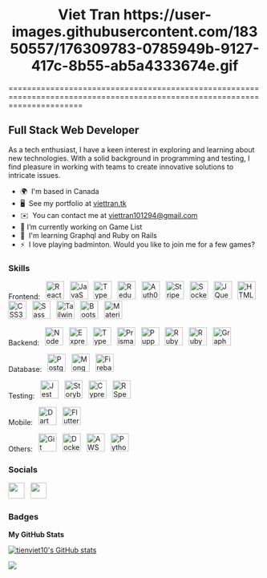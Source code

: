<h1 align="center">Viet Tran https://user-images.githubusercontent.com/18350557/176309783-0785949b-9127-417c-8b55-ab5a4333674e.gif</h1>
============================================================================================================================

Full Stack Web Developer
------------------------

As a tech enthusiast, I have a keen interest in exploring and learning about new technologies. With a solid background in programming and testing, I find pleasure in working with teams to create innovative solutions to intricate issues.

*   🌍  I'm based in Canada
*   🖥️  See my portfolio at [viettran.tk](http://viettran.tk)
*   ✉️  You can contact me at [viettran101294@gmail.com](mailto:viettran101294@gmail.com)
*   🔭 I’m currently working on Game List
*   🧠  I'm learning Graphql and Ruby on Rails
*   ⚡  I love playing badminton. Would you like to join me for a few games?

### Skills

<p align="left">
  Frontend: &nbsp;
<a href="https://reactjs.org/" target="_blank" rel="noreferrer"><img src="https://raw.githubusercontent.com/danielcranney/readme-generator/main/public/icons/skills/react-colored.svg" width="36" height="36" alt="React" /></a> &nbsp; 
<a href="https://developer.mozilla.org/en-US/docs/Web/JavaScript" target="_blank" rel="noreferrer"><img src="https://raw.githubusercontent.com/danielcranney/readme-generator/main/public/icons/skills/javascript-colored.svg" width="36" height="36" alt="JavaScript" /></a> &nbsp; 
<a href="https://www.typescriptlang.org/" target="_blank" rel="noreferrer"><img src="https://raw.githubusercontent.com/danielcranney/readme-generator/main/public/icons/skills/typescript-colored.svg" width="36" height="36" alt="TypeScript" /></a> &nbsp; 
<a href="https://redux.js.org/" target="_blank" rel="noreferrer"><img src="https://raw.githubusercontent.com/danielcranney/readme-generator/main/public/icons/skills/redux-colored.svg" width="36" height="36" alt="Redux" /></a> &nbsp; 
<a href="https://auth0.com/" target="_blank" rel="noreferrer"><img src="https://user-images.githubusercontent.com/70352144/231492969-a97bd3fd-a9c2-4355-89bb-c1ef17fdc506.svg" width="36" height="36" alt="Auth0" /></a> &nbsp; 
<a href="https://stripe.com/" target="_blank" rel="noreferrer"><img src="https://user-images.githubusercontent.com/70352144/231494750-dfc1cec6-d81b-421b-abca-88319b436cb6.svg" width="36" height="36" alt="Stripe" /></a> &nbsp; 
<a href="https://socket.io/" target="_blank" rel="noreferrer"><img src="https://user-images.githubusercontent.com/70352144/231495252-821e3b75-1a4c-4d67-a9c7-ca3b4af6618a.svg" width="36" height="36" alt="Socket.io" /></a> &nbsp; 
<a href="https://jquery.com/" target="_blank" rel="noreferrer"><img src="https://raw.githubusercontent.com/danielcranney/readme-generator/main/public/icons/skills/jquery-colored.svg" width="36" height="36" alt="JQuery" /></a> &nbsp; 
<a href="https://developer.mozilla.org/en-US/docs/Glossary/HTML5" target="_blank" rel="noreferrer"><img src="https://raw.githubusercontent.com/danielcranney/readme-generator/main/public/icons/skills/html5-colored.svg" width="36" height="36" alt="HTML5" /></a> &nbsp; 
<a href="https://www.w3.org/TR/CSS/#css" target="_blank" rel="noreferrer"><img src="https://raw.githubusercontent.com/danielcranney/readme-generator/main/public/icons/skills/css3-colored.svg" width="36" height="36" alt="CSS3" /></a> &nbsp; 
<a href="https://sass-lang.com/" target="_blank" rel="noreferrer"><img src="https://raw.githubusercontent.com/danielcranney/readme-generator/main/public/icons/skills/sass-colored.svg" width="36" height="36" alt="Sass" /></a> &nbsp; 
<a href="https://tailwindcss.com/" target="_blank" rel="noreferrer"><img src="https://raw.githubusercontent.com/danielcranney/readme-generator/main/public/icons/skills/tailwindcss-colored.svg" width="36" height="36" alt="TailwindCSS" /></a> &nbsp; 
<a href="https://getbootstrap.com/" target="_blank" rel="noreferrer"><img src="https://raw.githubusercontent.com/danielcranney/readme-generator/main/public/icons/skills/bootstrap-colored.svg" width="36" height="36" alt="Bootstrap" /></a> &nbsp; 
<a href="https://mui.com/" target="_blank" rel="noreferrer"><img src="https://raw.githubusercontent.com/danielcranney/readme-generator/main/public/icons/skills/materialui-colored.svg" width="36" height="36" alt="Material UI" /></a> &nbsp; 
</p>

<p align="left">
  Backend: &nbsp;
<a href="https://nodejs.org/en/" target="_blank" rel="noreferrer"><img src="https://raw.githubusercontent.com/danielcranney/readme-generator/main/public/icons/skills/nodejs-colored.svg" width="36" height="36" alt="NodeJS" /></a> &nbsp; 
<a href="https://expressjs.com/" target="_blank" rel="noreferrer"><img src="https://raw.githubusercontent.com/danielcranney/readme-generator/main/public/icons/skills/express-colored.svg" width="36" height="36" alt="Express" /></a> &nbsp; 
<a href="https://www.typescriptlang.org/" target="_blank" rel="noreferrer"><img src="https://raw.githubusercontent.com/danielcranney/readme-generator/main/public/icons/skills/typescript-colored.svg" width="36" height="36" alt="TypeScript" /></a> &nbsp; 
<a href="https://www.prisma.io/" target="_blank" rel="noreferrer"><img src="https://user-images.githubusercontent.com/70352144/231497806-79f5db98-1df9-420e-ba6c-52c643e13123.svg" width="36" height="36" alt="Prisma" /></a> &nbsp; 
<a href="https://pptr.dev/" target="_blank" rel="noreferrer"><img src="https://user-images.githubusercontent.com/70352144/231499321-7a1677c5-56df-4634-aa15-f493032c840a.svg" width="36" height="36" alt="Puppeteer" /></a> &nbsp; 
<a href="https://www.ruby-lang.org/en/" target="_blank" rel="noreferrer"><img src="https://raw.githubusercontent.com/danielcranney/readme-generator/main/public/icons/skills/ruby-colored.svg" width="36" height="36" alt="Ruby" /></a> &nbsp; 
<a href="https://rubyonrails.org" target="_blank" rel="noreferrer"><img src="https://user-images.githubusercontent.com/70352144/231507923-c683dbaa-43d3-4e69-a2f5-80de85288fd2.svg" width="36" height="36" alt="Ruby on Rails" /></a> &nbsp;  
<a href="https://graphql.org/" target="_blank" rel="noreferrer"><img src="https://raw.githubusercontent.com/danielcranney/readme-generator/main/public/icons/skills/graphql-colored.svg" width="36" height="36" alt="GraphQL" /></a>
</p>


<p align="left">
  Database: &nbsp;
<a href="https://www.postgresql.org/" target="_blank" rel="noreferrer"><img src="https://raw.githubusercontent.com/danielcranney/readme-generator/main/public/icons/skills/postgresql-colored.svg" width="36" height="36" alt="PostgreSQL" /></a> &nbsp; 
<a href="https://www.mongodb.com/" target="_blank" rel="noreferrer"><img src="https://raw.githubusercontent.com/danielcranney/readme-generator/main/public/icons/skills/mongodb-colored.svg" width="36" height="36" alt="MongoDB" /></a> &nbsp; 
<a href="https://firebase.google.com/" target="_blank" rel="noreferrer"><img src="https://raw.githubusercontent.com/danielcranney/readme-generator/main/public/icons/skills/firebase-colored.svg" width="36" height="36" alt="Firebase" /></a>
</p>

<p align="left">
  Testing: &nbsp;
<a href="https://jestjs.io/" target="_blank" rel="noreferrer"><img src="https://user-images.githubusercontent.com/70352144/231503548-9f7138fb-9785-4f0f-8be4-33cf8d49b348.svg" width="36" height="36" alt="Jest" /></a> &nbsp; 
<a href="https://storybook.js.org/" target="_blank" rel="noreferrer"><img src="https://user-images.githubusercontent.com/70352144/231503960-237addd3-78a2-4c44-a837-bd57c921cf65.svg" width="36" height="36" alt="Storybook" /></a> &nbsp; 
<a href="https://www.cypress.io/" target="_blank" rel="noreferrer"><img src="https://user-images.githubusercontent.com/70352144/231504823-669083f4-3d07-4e0a-9015-c9ec622328e9.svg" width="36" height="36" alt="Cypress" /></a> &nbsp; 
<a href="https://rspec.info/" target="_blank" rel="noreferrer"><img src="https://user-images.githubusercontent.com/70352144/231506135-4985f3f8-b95b-43c3-8e80-fe28e827d984.svg" width="36" height="36" alt="RSpec" /></a> &nbsp; 
</p>

<p align="left">
  Mobile: &nbsp;
<a href="https://dart.dev/" target="_blank" rel="noreferrer"><img src="https://raw.githubusercontent.com/danielcranney/readme-generator/main/public/icons/skills/dart-colored.svg" width="36" height="36" alt="Dart" /></a> &nbsp; 
<a href="https://flutter.dev/" target="_blank" rel="noreferrer"><img src="https://raw.githubusercontent.com/danielcranney/readme-generator/main/public/icons/skills/flutter-colored.svg" width="36" height="36" alt="Flutter" /></a>
</p>

<p align="left">
  Others: &nbsp;
<a href="https://git-scm.com/" target="_blank" rel="noreferrer"><img src="https://raw.githubusercontent.com/danielcranney/readme-generator/main/public/icons/skills/git-colored.svg" width="36" height="36" alt="Git" /></a> &nbsp; 
<a href="https://www.docker.com/" target="_blank" rel="noreferrer"><img src="https://user-images.githubusercontent.com/70352144/231501045-7ffc5c78-1cd1-49eb-bbbe-861f8d9c363c.png" width="36" height="36" alt="Docker" /></a> &nbsp; 
<a href="https://aws.amazon.com/free/?trk=c8882cbf-4c23-4e67-b098-09697e14ffd9&sc_channel=ps&ef_id=CjwKCAjwrdmhBhBBEiwA4Hx5g8ZGZveaWN9J90UIgo0noanlVVSzEQHGt7y_ABrYnrCRQ4I9gSw0yxoCfg0QAvD_BwE:G:s&s_kwcid=AL!4422!3!453053794281!e!!g!!aws%20services!10706954804!104359293503/" target="_blank" rel="noreferrer"><img src="https://user-images.githubusercontent.com/70352144/231502612-b369422a-91e5-4b01-8c10-774532271202.svg" width="36" height="36" alt="AWS web services" /></a> &nbsp; 
<a href="https://www.python.org/" target="_blank" rel="noreferrer"><img src="https://raw.githubusercontent.com/danielcranney/readme-generator/main/public/icons/skills/python-colored.svg" width="36" height="36" alt="Python" /></a>
</p>

### Socials

<p align="left"> 
<a href="https://www.github.com/tienviet10" target="_blank" rel="noreferrer"><img src="https://raw.githubusercontent.com/danielcranney/readme-generator/main/public/icons/socials/github.svg" width="32" height="32" /></a> &nbsp; 
<a href="https://www.linkedin.com/in/viettran94" target="_blank" rel="noreferrer"><img src="https://raw.githubusercontent.com/danielcranney/readme-generator/main/public/icons/socials/linkedin.svg" width="32" height="32" /></a>
</p>

### Badges

<b>My GitHub Stats</b>

<a href="http://www.github.com/tienviet10"><img src="https://github-readme-stats.vercel.app/api?username=tienviet10&show_icons=true&hide=stars,contribs&title_color=0891b2&text_color=ffffff&icon_color=0891b2&bg_color=1c1917&hide_border=true&show_icons=true" alt="tienviet10's GitHub stats" /></a>

<a href="http://www.github.com/tienviet10"><img src="https://github-readme-streak-stats.herokuapp.com/?user=tienviet10&stroke=ffffff&background=1c1917&ring=0891b2&fire=0891b2&currStreakNum=ffffff&currStreakLabel=0891b2&sideNums=ffffff&sideLabels=ffffff&dates=ffffff&hide_border=true" /></a>
